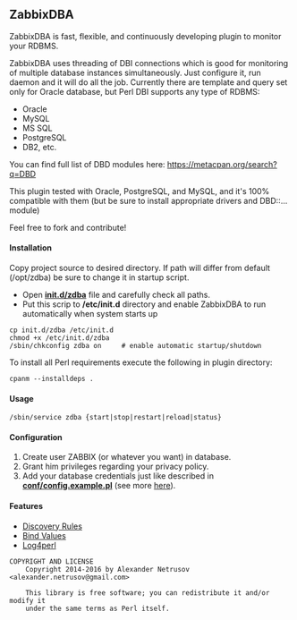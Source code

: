 ## ZabbixDBA
ZabbixDBA is fast, flexible, and continuously developing plugin to monitor your RDBMS.
  
ZabbixDBA uses threading of DBI connections which is good for monitoring of multiple database instances simultaneously. Just configure it, run daemon and it will do all the job.
Currently there are template and query set only for Oracle database, but Perl DBI supports any type of RDBMS:
- Oracle
- MySQL
- MS SQL
- PostgreSQL
- DB2, etc.
  
You can find full list of DBD modules here: https://metacpan.org/search?q=DBD

This plugin tested with Oracle, PostgreSQL, and MySQL, and it's 100% compatible with them (but be sure to install appropriate drivers and DBD::... module)

Feel free to fork and contribute!
  
#### Installation
Copy project source to desired directory.
If path will differ from default (/opt/zdba) be sure to change it in startup script.

- Open **[init.d/zdba](init.d/zdba)** file and carefully check all paths.
- Put this scrip to **/etc/init.d** directory and enable ZabbixDBA to run automatically when system starts up
```
cp init.d/zdba /etc/init.d
chmod +x /etc/init.d/zdba
/sbin/chkconfig zdba on     # enable automatic startup/shutdown
```
  
To install all Perl requirements execute the following in plugin directory:
```
cpanm --installdeps .
```
  
#### Usage
```
/sbin/service zdba {start|stop|restart|reload|status}
```
  
#### Configuration
1. Create user ZABBIX (or whatever you want) in database.
2. Grant him privileges regarding your privacy policy.
3. Add your database credentials just like described in **[conf/config.example.pl](conf/config.example.pl)** (see more [here](docs/Configuration.md)).

#### Features

- [Discovery Rules](docs/DiscoveryRules.md)
- [Bind Values](https://metacpan.org/pod/DBI#Placeholders-and-Bind-Values)
- [Log4perl](https://metacpan.org/pod/Log::Log4perl)
  


```
COPYRIGHT AND LICENSE
    Copyright 2014-2016 by Alexander Netrusov <alexander.netrusov@gmail.com>
 
    This library is free software; you can redistribute it and/or modify it
    under the same terms as Perl itself.
```
